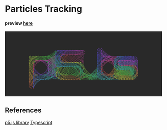 # Particles Tracking

#### preview [here](https://v9n63.csb.app/)

![preview img](https://github.com/kubo550/particles-behaviours-p5.ts/blob/main/p5ts-preview.png)

## References

[p5.js library](https://p5js.org/)
[Typescript](https://www.typescriptlang.org/)
